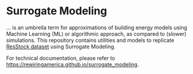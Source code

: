 Surrogate Modeling
==================

... is an umbrella term for approximations of building energy models
using Machine Learning (ML) or algorithmic approach, as compared to
(slower) simulations. This repository contains utilities and models
to replicate [ResStock dataset](https://resstock.nrel.gov/) 
using Surrogate Modeling.

For technical documentation, 
please refer to https://rewiringamerica.github.io/surrogate_modeling. 

